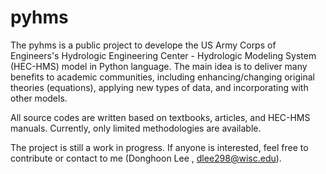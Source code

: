 # pyhms
The pyhms is a public project to develope the US Army Corps of Engineers's Hydrologic Engineering Center - Hydrologic Modeling System (HEC-HMS) model in Python language. The main idea is to deliver many benefits to academic communities, including enhancing/changing original theories (equations), applying new types of data, and incorporating with other models.

All source codes are written based on textbooks, articles, and HEC-HMS manuals. Currently, only limited methodologies are available.

The project is still a work in progress. If anyone is interested, feel free to contribute or contact to me (Donghoon Lee , dlee298@wisc.edu).
